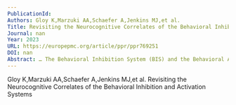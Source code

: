 ```yaml
---
PublicationId: 
Authors: Gloy K,Marzuki AA,Schaefer A,Jenkins MJ,et al.
Title: Revisiting the Neurocognitive Correlates of the Behavioral Inhibition and Activation Systems
Journal: nan
Year: 2023
URL: https://europepmc.org/article/ppr/ppr769251
DOI: nan
Abstract: … The Behavioral Inhibition System (BIS) and the Behavioral Activation System (BAS) are … Personality scales have been developed to capture the behavioral and motivational …
---
```


Gloy K,Marzuki AA,Schaefer A,Jenkins MJ,et al.  Revisiting the Neurocognitive Correlates of the Behavioral Inhibition and Activation Systems